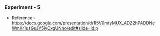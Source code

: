
### Experiment - 5

* Reference - https://docs.google.com/presentation/d/1l5V0mtyMUX_ADZ2hPADDNeWmKr1usGsJY5iyCxgUNno/edit#slide=id.p
